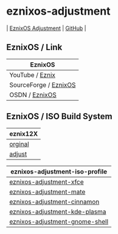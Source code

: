 

# eznixos-adjustment

| [EznixOS Adjustment](https://samwhelp.github.io/eznixos-adjustment/) | [GitHub](https://github.com/samwhelp/eznixos-adjustment) |


## EznixOS / Link

| EznixOS |
| --- |
| YouTube / [Eznix](https://www.youtube.com/c/eznix/videos) |
| SourceForge / [EznixOS](https://sourceforge.net/projects/eznixos/) |
| OSDN / [EznixOS](https://osdn.net/projects/eznix-os/) |


## EznixOS / ISO Build System

| eznix12X |
| --- |
| [orginal](https://github.com/samwhelp/eznixos-adjustment/tree/main/project/eznixos-adjustment-system/eznixos-adjustment-iso-profile/recipe/debian-12/orginal/2023-07-02) |
| [adjust](https://github.com/samwhelp/eznixos-adjustment/tree/main/project/eznixos-adjustment-system/eznixos-adjustment-iso-profile/recipe/debian-12/adjust/eznixos-adjustment-xfce) |




| eznixos-adjustment-iso-profile |
| --- |
| [eznixos-adjustment-xfce](https://github.com/samwhelp/eznixos-adjustment/tree/main/project/eznixos-adjustment-system/eznixos-adjustment-iso-profile/recipe/debian-12/develop/arc/eznixos-adjustment-xfce) |
| [eznixos-adjustment-mate](https://github.com/samwhelp/eznixos-adjustment/tree/main/project/eznixos-adjustment-system/eznixos-adjustment-iso-profile/recipe/debian-12/develop/arc/eznixos-adjustment-mate) |
| [eznixos-adjustment-cinnamon](https://github.com/samwhelp/eznixos-adjustment/tree/main/project/eznixos-adjustment-system/eznixos-adjustment-iso-profile/recipe/debian-12/develop/arc/eznixos-adjustment-cinnamon) |
| [eznixos-adjustment-kde-plasma](https://github.com/samwhelp/eznixos-adjustment/tree/main/project/eznixos-adjustment-system/eznixos-adjustment-iso-profile/recipe/debian-12/develop/breeze/eznixos-adjustment-kde-plasma) |
| [eznixos-adjustment-gnome-shell](https://github.com/samwhelp/eznixos-adjustment/tree/main/project/eznixos-adjustment-system/eznixos-adjustment-iso-profile/recipe/debian-12/develop/arc/eznixos-adjustment-gnome-shell) |

